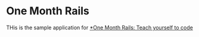 # One Month Rails

THis is the sample application for
[*One Month Rails: Teach yourself to code](http://onemonthrails.com)